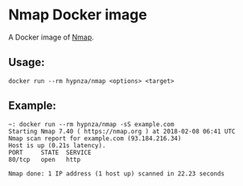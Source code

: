 # Nmap Docker image
A Docker image of [Nmap](https://nmap.org/).

## Usage:

    docker run --rm hypnza/nmap <options> <target>

## Example:

    ~: docker run --rm hypnza/nmap -sS example.com
    Starting Nmap 7.40 ( https://nmap.org ) at 2018-02-08 06:41 UTC
    Nmap scan report for example.com (93.184.216.34)
    Host is up (0.21s latency).
    PORT     STATE  SERVICE
    80/tcp   open   http

    Nmap done: 1 IP address (1 host up) scanned in 22.23 seconds
